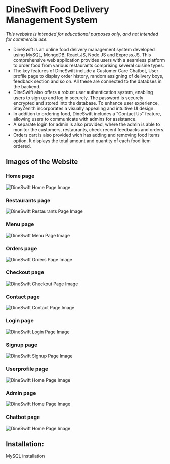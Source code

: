 # DineSwift Food Delivery Management System

_*This website is intended for educational purposes only, and not intended for commercial use.*_

+ DineSwift is an online food delivery management system developed using MySQL, MongoDB, React.JS, Node.JS and Express.JS. This comprehensive web application provides users with a seamless platform to order food from various restaurants comprising several cuisine types.
+ The key features of DineSwift include a Customer Care Chatbot, User profile page to display order history, random assigning of delivery boys, feedback section and so on. All these are connected to the databses in the backend.
+ DineSwift also offers a robust user authentication system, enabling users to sign up and log in securely. The password is securely encrypted and stored into the database. To enhance user experience, StayZenith incorporates a visually appealing and intuitive UI design. 
+ In addition to ordering food, DineSwift includes a "Contact Us" feature, allowing users to communicate with admins for assistance.
+ A separate login for admin is also provided, where the admin is able to monitor the customers, restaurants, check recent feedbacks and orders.
+ Orders cart is also provided wich has adding and removing food items option. It displays the total amount and quantity of each food item ordered. 

## Images of the Website
### Home page
![DineSwift Home Page Image](/websiteimages/homepage.jpg)

### Restaurants page
![DineSwift Restaurants Page Image](/websiteimages/restaurantspage.jpg)

### Menu page
![DineSwift Menu Page Image](/websiteimages/menupage.jpg)

### Orders page
![DineSwift Orders Page Image](/websiteimages/orderspage.jpg)

### Checkout page
![DineSwift Checkout Page Image](/websiteimages/checkoutpage.jpg)

### Contact page
![DineSwift Contact Page Image](/websiteimages/contactpage.jpg)

### Login page
![DineSwift Login Page Image](/websiteimages/loginpage.jpg)

### Signup page
![DineSwift Signup Page Image](/websiteimages/signuppage.jpg)

### Userprofile page
![DineSwift Home Page Image](/websiteimages/userprofilepage.jpg)

### Admin page
![DineSwift Home Page Image](/websiteimages/adminpage.jpg)

### Chatbot page
![DineSwift Home Page Image](/websiteimages/chatbotpage.jpg)

## Installation:
MySQL installation
